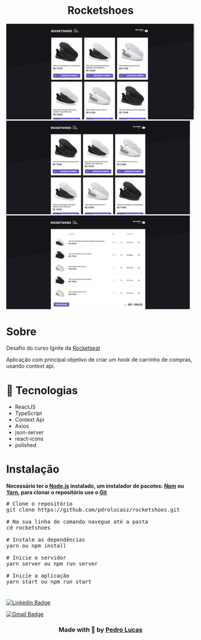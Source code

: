 # <h1 align="center">Rocketshoes</h1>

<img src="./github/demo.gif">

<div>
    <img src="./github/print.PNG" height="250">
    <img src="./github/print2.PNG" height="250">
</div>

# Sobre

<p>Desafio do curso Ignite da <a href="https://rocketseat.com.br/">Rocketseat</a></p>

<p>
    Aplicação com principal objetivo de criar um hook de carrinho de compras, usando context
    api.
</p>

# 🚀 Tecnologias

<ul>
    <li>ReactJS</li>
    <li>TypeScript</li>
    <li>Context Api</li>
    <li>Axios</li>
    <li>json-server</li>
    <li>react-icons</li>
    <li>polished</li>
</ul>

# Instalação

<strong>
    Necessário ter o <a href="https://nodejs.org/en/">Node.js</a> instalado,
    um instalador de pacotes: <a href="https://www.npmjs.com/">Npm</a> ou <a href="https://yarnpkg.com/">Yarn</a>,
    para clonar o repositório use o <a href="https://git-scm.com/">Git</a>
</strong>

<pre>
# Clone o repositório
git clone https://github.com/pdrolucasz/rocketshoes.git

# Na sua linha de comando navegue até a pasta
cd rocketshoes

# Instale as dependências
yarn ou npm install

# Inicie o servidor
yarn server ou npm run server

# Inicie a aplicação
yarn start ou npm run start
</pre>

#

[![Linkedin Badge](https://img.shields.io/badge/-LinkedIn-blue?style=flat-square&logo=Linkedin&logoColor=white&link=https://www.linkedin.com/in/pedro-lucas-4b2941199/)](https://www.linkedin.com/in/pedro-lucas-4b2941199/)

[![Gmail Badge](https://img.shields.io/badge/-Gmail-c14438?style=flat-square&logo=Gmail&logoColor=white&link=mailto:pedro.lucas4431@gmail.com)](mailto:pedro.lucas4431@gmail.com)

<h3 align="center">Made with 💜 by <a href="https://github.com/pdrolucasz">Pedro Lucas</a></h3>
